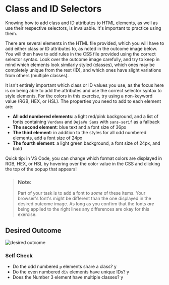 # Class and ID Selectors
Knowing how to add class and ID attributes to HTML elements, as well as use their respective selectors, is invaluable. It's important to practice using them.

There are several elements in the HTML file provided, which you will have to add either class or ID attributes to, as noted in the outcome image below. You will then have to add rules in the CSS file provided using the correct selector syntax. Look over the outcome image carefully, and try to keep in mind which elements look similarly styled (classes), which ones may be completely unique from the rest (ID), and which ones have slight variations from others (multiple classes).

It isn't entirely important which class or ID values you use, as the focus here is on being able to add the attributes and use the correct selector syntax to style elements. For the colors in this exercise, try using a non-keyword value (RGB, HEX, or HSL). The properties you need to add to each element are:

* **All odd numbered elements**: a light red/pink background, and a list of fonts containing `Verdana` and `DejaVu Sans` with `sans-serif` as a fallback
* **The second element**: blue text and a font size of 36px
* **The third element**: in addition to the styles for all odd numbered elements, add a font size of 24px
* **The fourth element**: a light green background, a font size of 24px, and bold

Quick tip: in VS Code, you can change which format colors are displayed in RGB, HEX, or HSL by hovering over the color value in the CSS and clicking the top of the popup that appears!

> ### Note:
> Part of your task is to add a font to _some_ of these items. Your browser's font's might be different than the one displayed in the desired outcome image. As long as you confirm that the fonts _are_ being applied to the right lines any differences are okay for this exercise.

## Desired Outcome
![desired outcome](./desired-outcome.png)


### Self Check
- Do the odd numbered `p` elements share a class? y
- Do the even numbered `div` elements have unique IDs? y
- Does the Number 3 element have multiple classes? y
